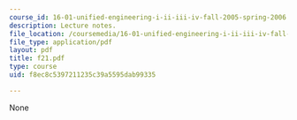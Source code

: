 ```yaml
---
course_id: 16-01-unified-engineering-i-ii-iii-iv-fall-2005-spring-2006
description: Lecture notes.
file_location: /coursemedia/16-01-unified-engineering-i-ii-iii-iv-fall-2005-spring-2006/f8ec8c5397211235c39a5595dab99335_f21.pdf
file_type: application/pdf
layout: pdf
title: f21.pdf
type: course
uid: f8ec8c5397211235c39a5595dab99335

---
```

None